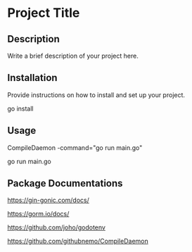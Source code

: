 # Project Title

## Description

Write a brief description of your project here.

## Installation

Provide instructions on how to install and set up your project.

go install

## Usage

CompileDaemon -command="go run main.go"

go run main.go

## Package Documentations

https://gin-gonic.com/docs/

https://gorm.io/docs/

https://github.com/joho/godotenv

https://github.com/githubnemo/CompileDaemon
